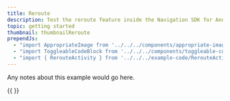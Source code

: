 ```yaml
---
title: Reroute
description: Test the reroute feature inside the Navigation SDK for Android.
topic: getting started
thumbnail: thumbnailReroute
prependJs:
  - "import AppropriateImage from '../../../components/appropriate-image'"
  - "import ToggleableCodeBlock from '../../../components/toggleable-code-block'"
  - "import { RerouteActivity } from '../../../example-code/RerouteActivity.js'"
---
```


Any notes about this example would go here. 

{{
  <ToggleableCodeBlock 
    codeSnippet={RerouteActivity}
  />
}}
